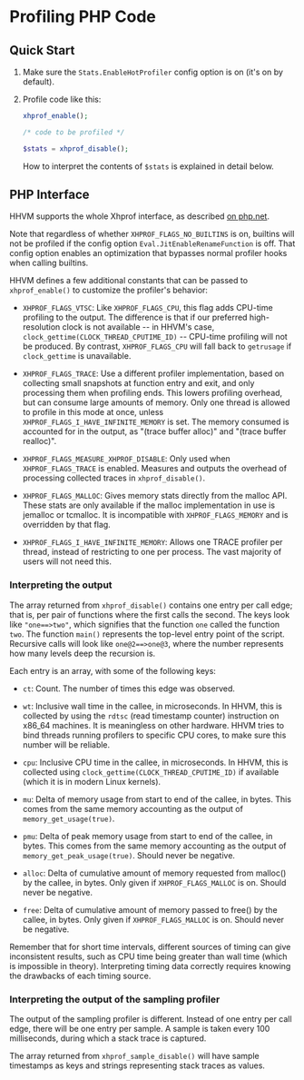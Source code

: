 # Profiling PHP Code

## Quick Start

1. Make sure the `Stats.EnableHotProfiler` config option is on (it's on by
   default).

2. Profile code like this:

   ```php
   xhprof_enable();

   /* code to be profiled */

   $stats = xhprof_disable();
   ```

   How to interpret the contents of `$stats` is explained in detail below.

## PHP Interface

HHVM supports the whole Xhprof interface, as described
[on php.net](https://php.net/manual/en/book.xhprof.php).

Note that regardless of whether `XHPROF_FLAGS_NO_BUILTINS` is on, builtins will
not be profiled if the config option `Eval.JitEnableRenameFunction` is off. That
config option enables an optimization that bypasses normal profiler hooks when
calling builtins.

HHVM defines a few additional constants that can be passed to `xhprof_enable()`
to customize the profiler's behavior:

- `XHPROF_FLAGS_VTSC`: Like `XHPROF_FLAGS_CPU`, this flag adds CPU-time
  profiling to the output. The difference is that if our preferred
  high-resolution clock is not available -- in HHVM's case,
  `clock_gettime(CLOCK_THREAD_CPUTIME_ID)` -- CPU-time profiling will not be
  produced. By contrast, `XHPROF_FLAGS_CPU` will fall back to `getrusage` if
  `clock_gettime` is unavailable.

- `XHPROF_FLAGS_TRACE`: Use a different profiler implementation, based on
  collecting small snapshots at function entry and exit, and only processing
  them when profiling ends. This lowers profiling overhead, but can consume
  large amounts of memory. Only one thread is allowed to profile in this mode at
  once, unless `XHPROF_FLAGS_I_HAVE_INFINITE_MEMORY` is set. The memory consumed
  is accounted for in the output, as "(trace buffer alloc)" and "(trace buffer
  realloc)".

- `XHPROF_FLAGS_MEASURE_XHPROF_DISABLE`: Only used when `XHPROF_FLAGS_TRACE` is
  enabled. Measures and outputs the overhead of processing collected traces in
  `xhprof_disable()`.

- `XHPROF_FLAGS_MALLOC`: Gives memory stats directly from the malloc API. These
  stats are only available if the malloc implementation in use is jemalloc or
  tcmalloc. It is incompatible with `XHPROF_FLAGS_MEMORY` and is overridden by
  that flag.

- `XHPROF_FLAGS_I_HAVE_INFINITE_MEMORY`: Allows one TRACE profiler per thread,
  instead of restricting to one per process. The vast majority of users will not
  need this.

### Interpreting the output

The array returned from `xhprof_disable()` contains one entry per call edge;
that is, per pair of functions where the first calls the second. The keys look
like `"one==>two"`, which signifies that the function `one` called the function
`two`. The function `main()` represents the top-level entry point of the script.
Recursive calls will look like `one@2==>one@3`, where the number represents how
many levels deep the recursion is.

Each entry is an array, with some of the following keys:

- `ct`: Count. The number of times this edge was observed.

- `wt`: Inclusive wall time in the callee, in microseconds. In HHVM, this is
  collected by using the `rdtsc` (read timestamp counter) instruction on x86_64
  machines. It is meaningless on other hardware. HHVM tries to bind threads
  running profilers to specific CPU cores, to make sure this number will be
  reliable.

- `cpu`: Inclusive CPU time in the callee, in microseconds. In HHVM, this is
  collected using `clock_gettime(CLOCK_THREAD_CPUTIME_ID)` if available (which
  it is in modern Linux kernels).

- `mu`: Delta of memory usage from start to end of the callee, in bytes. This
  comes from the same memory accounting as the output of
  `memory_get_usage(true)`.

- `pmu`: Delta of peak memory usage from start to end of the callee, in bytes.
  This comes from the same memory accounting as the output of
  `memory_get_peak_usage(true)`. Should never be negative.

- `alloc`: Delta of cumulative amount of memory requested from malloc() by the
  callee, in bytes. Only given if `XHPROF_FLAGS_MALLOC` is on. Should never be
  negative.

- `free`: Delta of cumulative amount of memory passed to free() by the callee,
  in bytes. Only given if `XHPROF_FLAGS_MALLOC` is on. Should never be negative.

Remember that for short time intervals, different sources of timing can give
inconsistent results, such as CPU time being greater than wall time (which is
impossible in theory). Interpreting timing data correctly requires knowing the
drawbacks of each timing source.

### Interpreting the output of the sampling profiler

The output of the sampling profiler is different. Instead of one entry per call
edge, there will be one entry per sample. A sample is taken every 100
milliseconds, during which a stack trace is captured.

The array returned from `xhprof_sample_disable()` will have sample timestamps as
keys and strings representing stack traces as values.

